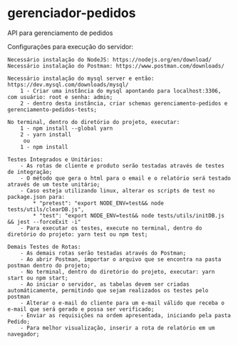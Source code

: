 # gerenciador-pedidos
API para gerenciamento de pedidos

Configurações para execução do servidor:

    Necessário instalação do NodeJS: https://nodejs.org/en/download/
    Necessário instalação do Postman: https://www.postman.com/downloads/

    Necessário instalação do mysql server e então: https://dev.mysql.com/downloads/mysql/
        1 - Criar uma instância do mysql apontando para localhost:3306, com usuário: root e senha: admin;
        2 - dentro desta instância, criar schemas gerenciamento-pedidos e gerenciamento-pedidos-tests;

    No terminal, dentro do diretório do projeto, executar:
        1 - npm install --global yarn
        2 - yarn install
         ou
        1 - npm install

    Testes Integrados e Unitários:
        - As rotas de cliente e produto serão testadas através de testes de integração;
        - O método que gera o html para o email e o relatório será testado através de um teste unitário;
        - Caso esteja utilizando linux, alterar os scripts de test no package.json para:
            * "pretest": "export NODE_ENV=test&& node tests/utils/clearDB.js",
            * "test": "export NODE_ENV=test&& node tests/utils/initDB.js && jest --forceExit -i"
        - Para executar os testes, execute no terminal, dentro do diretório do projeto: yarn test ou npm test;

    Demais Testes de Rotas:
        - As demais rotas serão testadas através do Postman;
        - Ao abrir Postman, importar o arquivo que se encontra na pasta postman dentro do projeto;
        - No terminal, dentro do diretório do projeto, executar: yarn start ou npm start;
        - Ao iniciar o servidor, as tabelas devem ser criadas automáticamente, permitindo que sejam realizados os testes pelo postman
        - Alterar o e-mail do cliente para um e-mail válido que receba o e-mail que será gerado e possa ser verificado;
        - Enviar as requisições na ordem apresentada, iniciando pela pasta Pedido;
        - Para melhor visualização, inserir a rota de relatório em um navegador;

